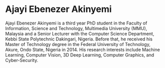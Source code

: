 # Ajayi Ebenezer Akinyemi
Ajayi Ebenezer Akinyemi is a third year PhD student in the Faculty of Information, Science and Technology, Multimedia University (MMU), Malaysia and a Senior Lecturer with the Computer Science Department, Kebbi State Polytechnic Dakingari, Nigeria. Before that, he received his Master of Technology degree in the Federal University of Technology, Akure, Ondo State, Nigeria in 2014. His research interests include Machine Learning, Computer Vision, 3D Deep Learning, Computer Graphics, and Cyber-Security.
